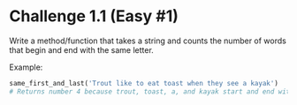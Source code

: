 # Challenge 1.1 (Easy #1)

Write a method/function that takes a string and counts the number of words that begin and end with the same letter.

Example: 
```ruby
same_first_and_last('Trout like to eat toast when they see a kayak')
# Returns number 4 because trout, toast, a, and kayak start and end with the same letter.
``` 
